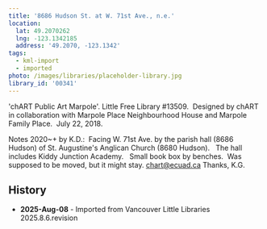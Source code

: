 ```yaml
---
title: '8686 Hudson St. at W. 71st Ave., n.e.'
location:
  lat: 49.2070262
  lng: -123.1342185
  address: '49.2070, -123.1342'
tags:
  - kml-import
  - imported
photo: /images/libraries/placeholder-library.jpg
library_id: '00341'
---
```

'chART Public Art Marpole'.
Little Free Library #13509.  Designed by chART in collaboration with Marpole Place Neighbourhood House and Marpole Family Place.  July 22, 2018.

Notes 2020~+ by K.D.:  Facing W. 71st Ave. by the parish hall (8686 Hudson) of St. Augustine's Anglican Church (8680 Hudson).  
The hall includes Kiddy Junction Academy.  
Small book box by benches.  Was supposed to be moved, but it might stay.
chart@ecuad.ca
Thanks, K.G.

## History
- **2025-Aug-08** - Imported from Vancouver Little Libraries 2025.8.6.revision
